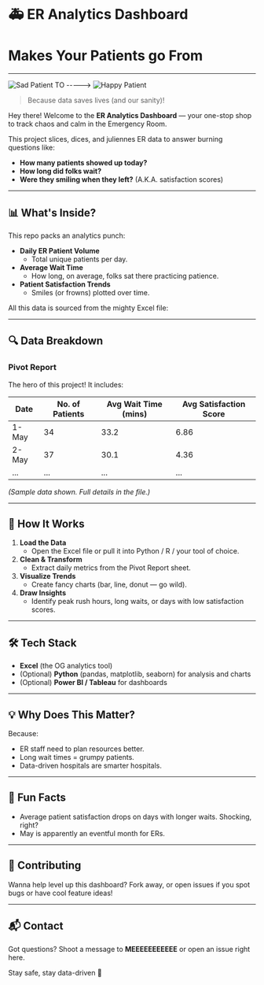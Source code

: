# 🚑 ER Analytics Dashboard

# Makes Your Patients go From
---
![Sad Patient](https://media0.giphy.com/media/v1.Y2lkPTc5MGI3NjExY2RuZDM5dDNib3A3ZndodHB5bjk5aDExMzBqem1qZnA5YW4wdnllYyZlcD12MV9naWZzX3NlYXJjaCZjdD1n/lMFfNhNxsveCI/200.webp) TO ----->
![Happy Patient](https://media4.giphy.com/media/v1.Y2lkPWVjZjA1ZTQ3Nm9ybnQ1Z3MyaXc3OXB1Zjdva3FxbXp5cDM5dnpjbWR4dHg5cnBqeSZlcD12MV9naWZzX3NlYXJjaCZjdD1n/L4IUCSVDV7Fvy/200.webp)


> Because data saves lives (and our sanity)!

Hey there! Welcome to the **ER Analytics Dashboard** — your one-stop shop to track chaos and calm in the Emergency Room.  

This project slices, dices, and juliennes ER data to answer burning questions like:
- **How many patients showed up today?**
- **How long did folks wait?**
- **Were they smiling when they left?** (A.K.A. satisfaction scores)

---

## 📊 What's Inside?

This repo packs an analytics punch:

- **Daily ER Patient Volume**
  - Total unique patients per day.
- **Average Wait Time**
  - How long, on average, folks sat there practicing patience.
- **Patient Satisfaction Trends**
  - Smiles (or frowns) plotted over time.

All this data is sourced from the mighty Excel file:


---

## 🔍 Data Breakdown

### Pivot Report

The hero of this project! It includes:

| Date   | No. of Patients | Avg Wait Time (mins) | Avg Satisfaction Score |
|--------|-----------------|----------------------|------------------------|
| 1-May  | 34              | 33.2                 | 6.86                   |
| 2-May  | 37              | 30.1                 | 4.36                   |
| ...    | ...             | ...                  | ...                    |

*(Sample data shown. Full details in the file.)*

---

## 🚀 How It Works

1. **Load the Data**
    - Open the Excel file or pull it into Python / R / your tool of choice.
2. **Clean & Transform**
    - Extract daily metrics from the Pivot Report sheet.
3. **Visualize Trends**
    - Create fancy charts (bar, line, donut — go wild).
4. **Draw Insights**
    - Identify peak rush hours, long waits, or days with low satisfaction scores.

---

## 🛠️ Tech Stack

- **Excel** (the OG analytics tool)
- (Optional) **Python** (pandas, matplotlib, seaborn) for analysis and charts
- (Optional) **Power BI / Tableau** for dashboards

---

## 💡 Why Does This Matter?

Because:
- ER staff need to plan resources better.
- Long wait times = grumpy patients.
- Data-driven hospitals are smarter hospitals.

---

## 🤹 Fun Facts

- Average patient satisfaction drops on days with longer waits. Shocking, right?
- May is apparently an eventful month for ERs.

---

## 🤝 Contributing

Wanna help level up this dashboard? Fork away, or open issues if you spot bugs or have cool feature ideas!

---

## 📬 Contact

Got questions? Shoot a message to **MEEEEEEEEEEE** or open an issue right here.

Stay safe, stay data-driven 🚀
